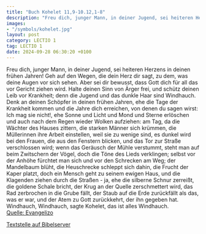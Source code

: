 ```yaml
---
title: "Buch Kohelet 11,9-10.12,1-8"
description: "Freu dich, junger Mann, in deiner Jugend, sei heiteren Herzens in deinen frühen Jahren! Geh auf den Wegen, die dein Herz dir sagt, zu dem, was deine Augen vor sich sehen. Aber sei dir bewusst, dass Gott dich für all das vor Gericht ziehen wird. Halte deinen Sinn von Ärger frei, u...."
images:
- "/symbols/kohelet.jpg"
layout: post
category: LECTIO 1
tag: LECTIO 1
date: 2024-09-28 06:30:20 +0100
---
```

Freu dich, junger Mann, in deiner Jugend, sei heiteren Herzens in deinen frühen Jahren! Geh auf den Wegen, die dein Herz dir sagt, zu dem, was deine Augen vor sich sehen. Aber sei dir bewusst, dass Gott dich für all das vor Gericht ziehen wird.
Halte deinen Sinn von Ärger frei, und schütz deinen Leib vor Krankheit; denn die Jugend und das dunkle Haar sind Windhauch.<!--more-->
Denk an deinen Schöpfer in deinen frühen Jahren, ehe die Tage der Krankheit kommen und die Jahre dich erreichen, von denen du sagen wirst: Ich mag sie nicht!,
ehe Sonne und Licht und Mond und Sterne erlöschen und auch nach dem Regen wieder Wolken aufziehen:
am Tag, da die Wächter des Hauses zittern, die starken Männer sich krümmen, die Müllerinnen ihre Arbeit einstellen, weil sie zu wenige sind, es dunkel wird bei den Frauen, die aus den Fenstern blicken,
und das Tor zur Straße verschlossen wird; wenn das Geräusch der Mühle verstummt, steht man auf beim Zwitschern der Vögel, doch die Töne des Lieds verklingen;
selbst vor der Anhöhe fürchtet man sich und vor den Schrecken am Weg; der Mandelbaum blüht, die Heuschrecke schleppt sich dahin, die Frucht der Kaper platzt, doch ein Mensch geht zu seinem ewigen Haus, und die Klagenden ziehen durch die Straßen -
ja, ehe die silberne Schnur zerreißt, die goldene Schale bricht, der Krug an der Quelle zerschmettert wird, das Rad zerbrochen in die Grube fällt,
der Staub auf die Erde zurückfällt als das, was er war, und der Atem zu Gott zurückkehrt, der ihn gegeben hat.
Windhauch, Windhauch, sagte Kohelet, das ist alles Windhauch.<br>
[Quelle: Evangelizo](https://evangeliumtagfuertag.org/DE/gospel)

[Textstelle auf Bibelserver](https://www.bibleserver.com/EU/Kohelet11,9-10.12,1-8)
